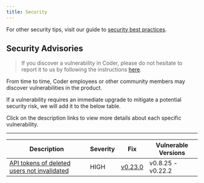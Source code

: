 ```yaml
---
title: Security
---
```


<children></children>

For other security tips, visit our guide to
[security best practices](../../tutorials/best-practices/security-best-practices.md).

## Security Advisories

> If you discover a vulnerability in Coder, please do not hesitate to report it
> to us by following the instructions
> [here](https://github.com/coder/coder/blob/main/SECURITY.md).

From time to time, Coder employees or other community members may discover
vulnerabilities in the product.

If a vulnerability requires an immediate upgrade to mitigate a potential
security risk, we will add it to the below table.

Click on the description links to view more details about each specific
vulnerability.

---

| Description                                                                                                                                   | Severity | Fix                                                            | Vulnerable Versions |
|-----------------------------------------------------------------------------------------------------------------------------------------------|----------|----------------------------------------------------------------|---------------------|
| [API tokens of deleted users not invalidated](https://github.com/coder/coder/blob/main/docs/admin/security/0001_user_apikeys_invalidation.md) | HIGH     | [v0.23.0](https://github.com/coder/coder/releases/tag/v0.23.0) | v0.8.25 - v0.22.2   |
